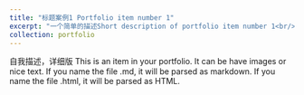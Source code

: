```yaml
---
title: "标题案例1 Portfolio item number 1"
excerpt: "一个简单的描述Short description of portfolio item number 1<br/><img src='/images/500x300.png'>"
collection: portfolio
---
```


自我描述，详细版
This is an item in your portfolio. It can be have images or nice text. If you name the file .md, it will be parsed as markdown. If you name the file .html, it will be parsed as HTML. 

